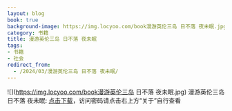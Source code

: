 ```yaml
---
layout: blog
book: true
background-image: https://img.locyoo.com/book漫游英伦三岛 日不落 夜未眠.jpg
category: 书籍
title: 漫游英伦三岛 日不落 夜未眠
tags:
- 书籍
- 社会
redirect_from:
  - /2024/03/漫游英伦三岛 日不落 夜未眠/
---
```

![](https://img.locyoo.com/book漫游英伦三岛 日不落 夜未眠.jpg)
漫游英伦三岛 日不落 夜未眠: <a name = "ref1" href="https://url18.ctfile.com/f/50983618-1323174943-306661?p=3619">点击下载</a>，访问密码请点击右上方“关于”自行查看